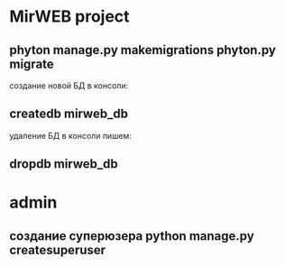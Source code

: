 # MirWEB project

phyton manage.py makemigrations
phyton.py migrate
-----------------------------------
создание новой БД в консоли:

**createdb mirweb_db**
-----------------------------------
удаление БД в консоли пишем:

**dropdb mirweb_db**
-----------------------------------
# admin
создание суперюзера
**python manage.py createsuperuser**
-----------------------------------